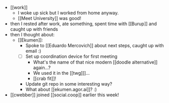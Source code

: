 - [[work]]
  - I woke up sick but I worked from home anyway.
  - [[Meet University]] was good!
- then I rested after work, ate something, spent time with [[Burup]] and caught up with friends
- then I thought about:
  - [[Ekumen]]:
    - Spoke to [[Eduardo Mercovich]] about next steps, caught up with email :)
    - [ ] Set up coordination device for first meeting
      - What's the name of that nice modern [[doodle alternative]] again...?
      - We used it in the [[twg]]]...
      - [[crab fit]]!
    - Update git repo in some interesting way?
    - What about [[ekumen.agor.ai]]? :) 
- [[cwebber]] joined [[social.coop]] earlier this week!
